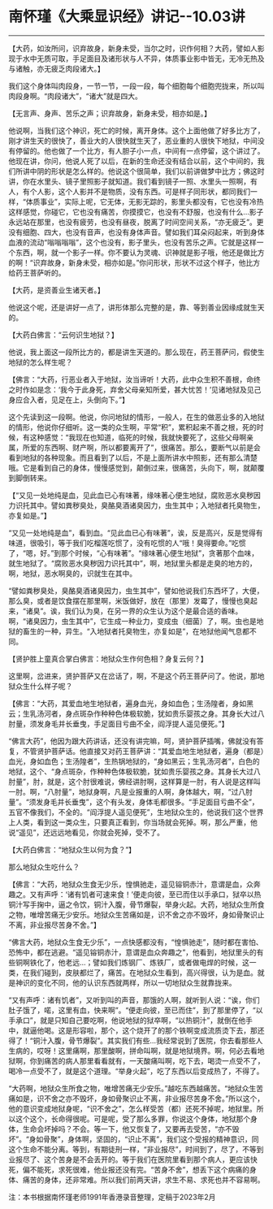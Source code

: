 # 南怀瑾《大乘显识经》讲记--10.03讲

------

【大药，如汝所问，识弃故身，新身未受，当尔之时，识作何相？大药，譬如人影现于水中无质可取，手足面目及诸形状与人不异，体质事业影中皆无，无冷无热及与诸触，亦无疲乏肉段诸大。】

我们这个身体叫肉段身，一节一节，一段一段，每个细胞每个细胞兜拢来，所以叫肉段身啊。“肉段诸大”，“诸大”就是四大。

【无言声、身声、苦乐之声；识弃故身，新身未受，相亦如是。】

他说啊，当我们这个神识，死亡的时候，离开身体。这个上面他做了好多比方了，刚才讲生天的很快了，善业大的人很快就生天了，恶业重的人很快下地狱，中间没有停留的。他也做了一个比方，有人胆子小一点，中间有一点停留，这个讲过了。他现在讲，你问，他说人死了以后，在新的生命还没有结合以前，这个中间的，我们所讲中阴的形状是怎么样的。他说这个很简单，我们以前讲做梦中比方；佛这时讲，你在水里头、镜子里照影子就知道。我们看到镜子一照、水里头一照啊，有人，有个人影，这个人影并不是物质，没有东西。可是样子同形状，都同我们一样，“体质事业”，实际上呢，它无体，无影无踪的，影里头都没有，它也没有冷热这样感觉，你碰它，它也没有痛苦，你摸摸它，也没有不舒服，也没有什么…影子永远站在那里，也没有疲劳，也没有昼夜，脱离了时间空间关系，“亦无疲乏”。更没有细胞、四大，也没有音声，也没有身体声音。譬如我们耳朵闷起来，听到身体血液的流动“嗡嗡嗡嗡”，这个也没有，影子里头，也没有苦乐之声。它就是这样一个东西，啊，就一个影子一样。你不要认为灵魂、识神就是影子哦，他还是做比方的啊！“识弃故身，新身未受，相亦如是。”你问形状，形状不过这个样子，他比方给药王菩萨听的。

【大药，是资善业生诸天者。】

他说这个呢，还是讲好一点了，讲形体那么完整的是，靠、等到善业因缘成就生天的。

【大药白佛言：“云何识生地狱？】

他说，我上面这一段所比方的，都是讲生天道的。那么现在，药王菩萨问，假使生地狱的怎么样生呢？

【佛言：“大药，行恶业者入于地狱，汝当谛听！大药，此中众生积不善根，命终之时作如是念：‘我今于此身死，弃舍父母亲知所爱，甚大忧苦！’见诸地狱及见己身应合入者，见足在上，头倒向下。”】

这个先读到这一段啊。他说，你问地狱的情形，一般人，在生的做恶业多的入地狱的情形，他说你仔细听。这一类的众生啊，平常“积”，累积起来不善之根，死的时候，有这种感觉：“我现在也知道，临死的时候，我就快要死了，这些父母啊亲属，所爱的东西啊、财产啊，所以都要离开了”，很痛苦。那么，要断气以前是会看到地狱的各种现象。而且看到了以后，不是上面所讲水中照影，还有那么清楚哦。它是看到自己的身体，慢慢感觉到，颠倒过来，很痛苦，头向下，啊，就颠覆到脚倒转来。

【“又见一处地纯是血，见此血已心有味著，缘味著心便生地狱，腐败恶水臭秽因力识托其中。譬如粪秽臭处，臭酪臭酒诸臭因力，虫生其中；入地狱者托臭物生，亦复如是。”】

“又见一处地纯是血”，看到血。“见此血已心有味著”，诶，反是高兴，反是觉得有味道，很吸引，等于我们吃榴莲吃惯了，没有吃惯的人“哦！臭得要命。”吃惯了，“嗯，好。”到那个时候，“心有味著”。“缘味著心便生地狱”，贪著那个血味，就生地狱了。“腐败恶水臭秽因力识托其中”，啊，地狱里头都是走臭的地方的，啊，地狱，恶水啊臭的，识就生在其中。

“譬如粪秽臭处，臭酪臭酒诸臭因力，虫生其中”，譬如他说我们东西坏了，大便，那么臭，或者是饮食摆在那里啊，米饭做好，放在（那里）发霉了，慢慢也臭起来，“诸臭”。诶，我们认为臭，在另一界的众生认为这个是最合适的香味。啊，“诸臭因力，虫生其中”，它生成一种业力，变成虫（细菌）了，啊。虫也是地狱的畜生的一种，异生。“入地狱者托臭物生，亦复如是”，在地狱他闻气息都不同。

【贤护胜上童真合掌白佛言：地狱众生作何色相？身复云何？】

这里啊，岔进来，贤护菩萨又在岔话了，啊，不是这个药王菩萨问了。他说，那地狱众生什么样子呢？

【佛言：“大药，其爱血地生地狱者，遍身血光，身如血色；生汤隍者，身如黑云；生乳汤河者，身点斑杂作种种色体极软脆，犹如贵乐婴孩之身。其身长大过八肘量，须发身毛并长垂曳，手足面目亏曲不全，阎浮提人遥见便死。”】

“佛言大药”，他因为跟大药讲话，还没有讲完嘛，呵，贤护菩萨插嘴，佛就没有答复，不管贤护菩萨话。他直接又对药王菩萨讲：“其爱血地生地狱者，遍身（都是）血光，身如血色；生汤隍者”，生热锅地狱的，“身如黑云；生乳汤河者”，白色的地狱，这个、“身点斑杂，作种种色体极软脆，犹如贵乐婴孩之身。其身长大过八肘量”，肘，就是，这个肘很难说，佛经讲肘啊，这样算是一肘，有人说是这样叫一肘。啊，“八肘量”，地狱身啊，凡是业报重的人啊，身体越大，啊，“过八肘量”。“须发身毛并长垂曳”，这个有头发，身体毛都很多。“手足面目亏曲不全”，五官不像我们，不全的。“阎浮提人遥见便死”，生地狱众生的，他说我们这个世界上人类，看到这一类众生，只要真正看到，你当场就会死掉。啊，那么严重，他说“遥见”，还远远地看见，你就会死掉，受不了。

【大药白佛言：“地狱众生以何为食？”】

那么地狱众生吃什么？

【佛言：“大药，地狱众生食无少乐，惶惧驰走，遥见镕铜赤汁，意谓是血，众奔趣之。又有声呼：‘诸有饥者可速来食！’便走向彼，至已而住以手承口，狱卒以热铜汁写手掬中，逼之令饮，铜汁入腹，骨节爆裂，举身火起。大药，地狱众生所食之物，唯增苦痛无少安乐。地狱众生苦痛如是，识不舍之亦不毁坏，身如骨聚识止不离，非业报尽苦身不舍。”】

“佛言大药，地狱众生食无少乐”，一点快感都没有，“惶惧驰走”，随时都在害怕、恐怖中，都在逃避。“遥见镕铜赤汁，意谓是血众奔趣之”，他看到，地狱里头的有些铜啊铁化了，他老远…；譬如我们炼钢厂、炼铁厂，或者做电焊的时候，这一类，在我们碰到，皮肤都烂了，痛苦。在地狱众生看到，高兴得很，认为是血。就是神识的变化不同，他的认识东西就两样，所以一切地狱众生就靠拢来。

“又有声呼：诸有饥者”，又听到叫的声音，那饿的人啊，就听到人说：“诶，你们肚子饿了，喏，这里有血，快来啊”。“便走向彼，至已而住”，到了那里停了，“以手承口”，就是只知自己要吃啊，他说地狱的狱卒啊，“以热铜汁”，就倒在他手中，就逼他喝。这是形容啦，那个，这个烧开了的那个铁啊变成流质烫下去，那还得了！“铜汁入腹，骨节爆裂”。其实我们有些…我经常说到了医院，你去看那些人生病的，哎呀！这里痛啊，那里酸啊，拼命叫啊，就是地狱境界。啊，何必去看地狱啊，你到痛苦的病人那里看看就有，一天酸痛叫啊，吃下去，喝烫一点受不了，喝冷一点受不了，就是这个道理。“举身火起”，吃了东西以后变成热了，不得了。

“大药啊，地狱众生所食之物，唯增苦痛无少安乐。”越吃东西越痛苦。“地狱众生苦痛如是，识不舍之亦不毁坏，身如骨聚识止不离，非业报尽苦身不舍。”所以这个，他的意识变成地狱身呢，“识不舍之”，怎么样受苦（都）还死不掉呢，地狱里。所以这个这个，长命得很呢。可是呢，受了那么多罪，你说这个身体，地狱那个身体，生命会坏掉吗？不会。等一下，他又恢复了，又要再去受苦，“亦不毁坏”。“身如骨聚”，身体啊，坚固的，“识止不离”，我们这个受报的精神意识，同这个生命不能分离。等到，有期徒刑一样，“非业报尽”，时间到了，尽了，不等到业报尽了、这个苦身是不会丢开的。等于我们在医院里看到那个病人，更应该快死，偏不能死，求死很难，他业报还没有完。“苦身不舍”，想丢下这个病痛的身体、痛苦的身体，还非常难。所以我们前两天讲，求生不易、求死也并不容易啊。

注：本书根据南怀瑾老师1991年香港录音整理，定稿于2023年2月

